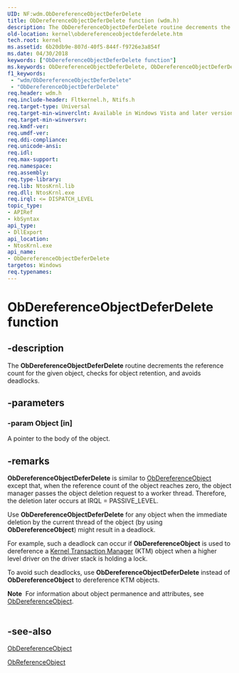 ```yaml
---
UID: NF:wdm.ObDereferenceObjectDeferDelete
title: ObDereferenceObjectDeferDelete function (wdm.h)
description: The ObDereferenceObjectDeferDelete routine decrements the reference count for the given object, checks for object retention, and avoids deadlocks.
old-location: kernel\obdereferenceobjectdeferdelete.htm
tech.root: kernel
ms.assetid: 6b20db9e-807d-40f5-844f-f9726e3a854f
ms.date: 04/30/2018
keywords: ["ObDereferenceObjectDeferDelete function"]
ms.keywords: ObDereferenceObjectDeferDelete, ObDereferenceObjectDeferDelete routine [Kernel-Mode Driver Architecture], k107_d20a8bd1-feff-4c48-8c6f-ccf8a119281b.xml, kernel.obdereferenceobjectdeferdelete, wdm/ObDereferenceObjectDeferDelete
f1_keywords:
 - "wdm/ObDereferenceObjectDeferDelete"
 - "ObDereferenceObjectDeferDelete"
req.header: wdm.h
req.include-header: Fltkernel.h, Ntifs.h
req.target-type: Universal
req.target-min-winverclnt: Available in Windows Vista and later versions of Windows operating systems.
req.target-min-winversvr: 
req.kmdf-ver: 
req.umdf-ver: 
req.ddi-compliance: 
req.unicode-ansi: 
req.idl: 
req.max-support: 
req.namespace: 
req.assembly: 
req.type-library: 
req.lib: NtosKrnl.lib
req.dll: NtosKrnl.exe
req.irql: <= DISPATCH_LEVEL
topic_type:
- APIRef
- kbSyntax
api_type:
- DllExport
api_location:
- NtosKrnl.exe
api_name:
- ObDereferenceObjectDeferDelete
targetos: Windows
req.typenames: 
---
```


# ObDereferenceObjectDeferDelete function


## -description


The <b>ObDereferenceObjectDeferDelete</b> routine decrements the reference count for the given object, checks for object retention, and avoids deadlocks.


## -parameters




### -param Object [in]

A pointer to the body of the object.


## -remarks



<b>ObDereferenceObjectDeferDelete</b> is similar to <a href="https://docs.microsoft.com/windows-hardware/drivers/ddi/wdm/nf-wdm-obdereferenceobject">ObDereferenceObject</a> except that, when the reference count of the object reaches zero, the object manager passes the object deletion request to a worker thread. Therefore, the deletion later occurs at IRQL = PASSIVE_LEVEL.

Use <b>ObDereferenceObjectDeferDelete</b> for any object when the immediate deletion by the current thread of the object (by using <b>ObDereferenceObject</b>) might result in a deadlock.

For example, such a deadlock can occur if <b>ObDereferenceObject</b> is used to dereference a <a href="https://docs.microsoft.com/windows-hardware/drivers/kernel/using-kernel-transaction-manager">Kernel Transaction Manager</a> (KTM) object when a higher level driver on the driver stack is holding a lock.

To avoid such deadlocks, use <b>ObDereferenceObjectDeferDelete</b> instead of <b>ObDereferenceObject</b> to dereference KTM objects.

<div class="alert"><b>Note</b>  For information about object permanence and attributes, see <a href="https://docs.microsoft.com/windows-hardware/drivers/ddi/wdm/nf-wdm-obdereferenceobject">ObDereferenceObject</a>.</div>
<div> </div>



## -see-also




<a href="https://docs.microsoft.com/windows-hardware/drivers/ddi/wdm/nf-wdm-obdereferenceobject">ObDereferenceObject</a>



<a href="https://docs.microsoft.com/windows-hardware/drivers/ddi/wdm/nf-wdm-obfreferenceobject">ObReferenceObject</a>
 

 


